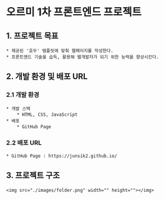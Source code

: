 # 오르미 1차 프론트엔드 프로젝트

## 1. 프로젝트 목표
    * 제공된 '호두' 템플릿에 맞춰 웹페이지를 작성한다.
    * 프론트엔드 기술을 습득, 활용해 웹개발자가 되기 위한 능력을 향상시킨다.

## 2. 개발 환경 및 배포 URL

### 2.1 개발 환경
    * 개발 스택
        * HTML, CSS, JavaScript
    * 배포
        * GitHub Page

### 2.2 배포 URL
    * GitHub Page : https://junsik2.github.io/


## 3. 프로젝트 구조
    <img src="./images/folder.png" width="" height=""></img>
